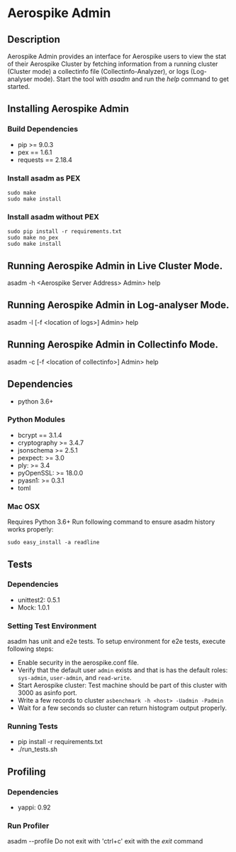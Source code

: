 # Aerospike Admin
## Description
Aerospike Admin provides an interface for Aerospike users to view the stat
of their Aerospike Cluster by fetching information from a running cluster (Cluster mode) 
a collectinfo file (Collectinfo-Analyzer), or logs (Log-analyser mode).
Start the tool with *asadm* and run the *help* command to get started.

## Installing Aerospike Admin

### Build Dependencies

- pip >= 9.0.3
- pex == 1.6.1
- requests == 2.18.4

### Install asadm as PEX
```
sudo make
sudo make install
```

### Install asadm without PEX
```
sudo pip install -r requirements.txt
sudo make no_pex
sudo make install
```

## Running Aerospike Admin in Live Cluster Mode.
asadm -h <Aerospike Server Address\>
Admin> help

## Running Aerospike Admin in Log-analyser Mode.
asadm -l [-f <location of logs\>]
Admin> help

## Running Aerospike Admin in Collectinfo Mode.
asadm -c [-f <location of collectinfo\>]
Admin> help


## Dependencies
- python 3.6+

### Python Modules
- bcrypt == 3.1.4
- cryptography >= 3.4.7
- jsonschema >= 2.5.1
- pexpect: >= 3.0
- ply: >= 3.4
- pyOpenSSL: >= 18.0.0
- pyasn1: >= 0.3.1
- toml


### Mac OSX
Requires Python 3.6+
Run following command to ensure asadm history works properly:
```
sudo easy_install -a readline
```

## Tests
### Dependencies
- unittest2: 0.5.1
- Mock: 1.0.1

### Setting Test Environment
asadm has unit and e2e tests. To setup environment for e2e tests, execute following steps:
- Enable security in the aerospike.conf file.
- Verify that the default user `admin` exists and that is has the default roles: `sys-admin`, `user-admin`, and `read-write`. 
- Start Aerospike cluster: Test machine should be part of this cluster with 3000 as asinfo port.
- Write a few records to cluster `asbenchmark -h <host> -Uadmin -Padmin`
- Wait for a few seconds so cluster can return histogram output properly.

### Running Tests
- pip install -r requirements.txt
- ./run_tests.sh

## Profiling
### Dependencies
- yappi: 0.92

### Run Profiler
asadm --profile
Do not exit with 'ctrl+c' exit with the *exit* command
